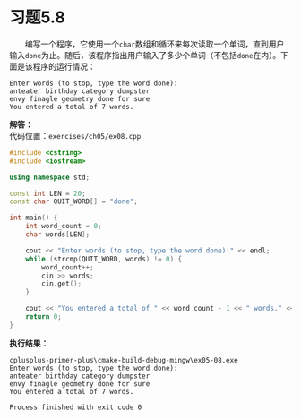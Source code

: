 # 习题5.8

&emsp;&emsp;编写一个程序，它使用一个`char`数组和循环来每次读取一个单词，直到用户输入`done`为止。随后，该程序指出用户输入了多少个单词（不包括`done`在内）。下面是该程序的运行情况：
```
Enter words (to stop, type the word done):
anteater birthday category dumpster
envy finagle geometry done for sure
You entered a total of 7 words.
```

**解答：**  
代码位置：`exercises/ch05/ex08.cpp`
```c++
#include <cstring>
#include <iostream>

using namespace std;

const int LEN = 20;
const char QUIT_WORD[] = "done";

int main() {
    int word_count = 0;
    char words[LEN];

    cout << "Enter words (to stop, type the word done):" << endl;
    while (strcmp(QUIT_WORD, words) != 0) {
        word_count++;
        cin >> words;
        cin.get();
    }

    cout << "You entered a total of " << word_count - 1 << " words." << endl;
    return 0;
}
```

**执行结果：**  
```
cplusplus-primer-plus\cmake-build-debug-mingw\ex05-08.exe
Enter words (to stop, type the word done):
anteater birthday category dumpster
envy finagle geometry done for sure
You entered a total of 7 words.

Process finished with exit code 0
```